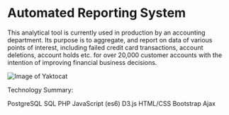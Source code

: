 # Automated Reporting System

This analytical tool is currently used in production by an accounting department. Its purpose is to aggregate, and report on  data of various points of interest, including failed credit card transactions, account deletions, account holds etc. for over 20,000 customer accounts with the intention of improving financial business decisions.

![Image of Yaktocat](https://octodex.github.com/images/yaktocat.png)

Technology Summary:

PostgreSQL
SQL
PHP
JavaScript (es6)
D3.js
HTML/CSS
Bootstrap
Ajax
